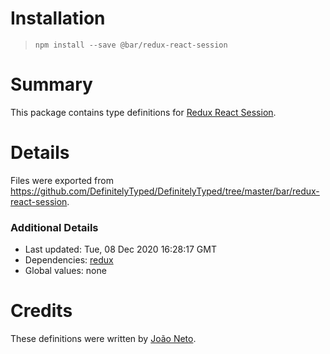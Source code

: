 # Installation

> `npm install --save @bar/redux-react-session`

# Summary
This package contains type definitions for [Redux React Session](https://github.com/DefinitelyTyped/DefinitelyTyped.git).

# Details

Files were exported from https://github.com/DefinitelyTyped/DefinitelyTyped/tree/master/bar/redux-react-session.

### Additional Details
 * Last updated: Tue, 08 Dec 2020 16:28:17 GMT
 * Dependencies: [redux](https://github.com/reduxjs/redux)
 * Global values: none

# Credits
These definitions were written by [João Neto](https://github.com/joaomlneto).
